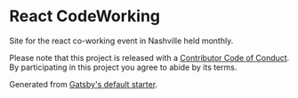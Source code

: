 # React CodeWorking

Site for the react co-working event in Nashville held monthly.

Please note that this project is released with a [Contributor Code of Conduct](CODE-OF-CONDUCT.md). By participating in this project you agree to abide by its terms.

Generated from [Gatsby's default starter](https://github.com/gatsbyjs/gatsby-starter-default).
